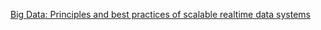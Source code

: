 [Big Data: Principles and best practices of scalable realtime data systems](https://www.amazon.com/Big-Data-Principles-practices-scalable/dp/1617290343)

